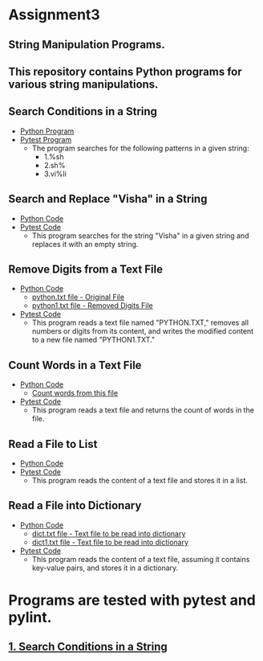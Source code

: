 # Assignment3

## String Manipulation Programs.

## This repository contains Python programs for various string manipulations.

  ## Search Conditions in a String
  - [Python Program](https://github.com/VismayaM-2003/Assignment3/blob/main/search.py)
  - [Pytest Program](https://github.com/VismayaM-2003/Assignment3/blob/main/test_search.py)
       * The program searches for the following patterns in a given string:
         - 1.%sh
         - 2.sh%
         - 3.vi%li
  ## Search and Replace "Visha" in a String
  - [Python Code](https://github.com/VismayaM-2003/Assignment3/blob/main/replace_null.py)
  - [Pytest Code](https://github.com/VismayaM-2003/Assignment3/blob/main/test_replace_null.py)
       * This program searches for the string "Visha" in a given string and replaces it with an empty string.
  ## Remove Digits from a Text File
  - [Python Code](https://github.com/VismayaM-2003/Assignment3/blob/main/remove_digit.py)
      * [python.txt file - Original File](https://github.com/VismayaM-2003/Assignment3/blob/main/python.txt)
      * [python1.txt file - Removed Digits File](https://github.com/VismayaM-2003/Assignment3/blob/main/python1.txt)
  - [Pytest Code](https://github.com/VismayaM-2003/Assignment3/blob/main/test_remove_digit.py)
       * This program reads a text file named "PYTHON.TXT," removes all numbers or digits from its content, and writes the modified 
        content to a new file named "PYTHON1.TXT."
  ## Count Words in a Text File
  - [Python Code](https://github.com/VismayaM-2003/Assignment3/blob/main/count_words.py)
       * [Count words from this file](https://github.com/VismayaM-2003/Assignment3/blob/main/python.txt)
  - [Pytest Code](https://github.com/VismayaM-2003/Assignment3/blob/main/test_count_words.py) 
       * This program reads a text file and returns the count of words in the file.
  ## Read a File to List
  - [Python Code](https://github.com/VismayaM-2003/Assignment3/blob/main/file_to_lst.py)
  - [Pytest Code](https://github.com/VismayaM-2003/Assignment3/blob/main/test_file_lst.py) 
       * This program reads the content of a text file and stores it in a list.
  ## Read a File into Dictionary
  - [Python Code](https://github.com/VismayaM-2003/Assignment3/blob/main/file_to_dict.py)
      * [dict.txt file - Text file to be read into dictionary](https://github.com/VismayaM-2003/Assignment3/blob/main/dict.txt)
      * [dict1.txt file - Text file to be read into dictionary](https://github.com/VismayaM-2003/Assignment3/blob/main/dict1.txt)
  - [Pytest Code](https://github.com/VismayaM-2003/Assignment3/blob/main/test_dict.py)
       * This program reads the content of a text file, assuming it contains key-value pairs, and stores it in a dictionary.

  # Programs are tested with pytest and pylint.
  ## [1. Search Conditions in a String](C:\Assignment\Assignment-3\image1.png)
  


